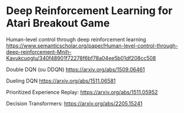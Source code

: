 # Deep Reinforcement Learning for Atari Breakout Game

Human-level control through deep reinforcement learning https://www.semanticscholar.org/paper/Human-level-control-through-deep-reinforcement-Mnih-Kavukcuoglu/340f48901f72278f6bf78a04ee5b01df208cc508

Double DQN (ou DDQN) https://arxiv.org/abs/1509.06461

Dueling DQN https://arxiv.org/abs/1511.06581

Prioritized Experience Replay: https://arxiv.org/abs/1511.05952

Decision Transformers: https://arxiv.org/abs/2205.15241
